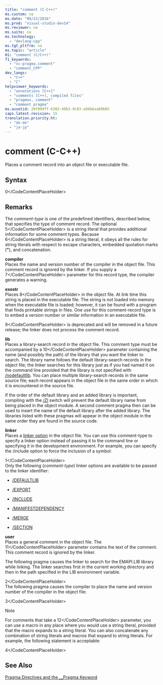 ```yaml
---
title: "comment (C-C++)"
ms.custom: na
ms.date: "09/22/2016"
ms.prod: "visual-studio-dev14"
ms.reviewer: na
ms.suite: na
ms.technology: 
  - "devlang-cpp"
ms.tgt_pltfrm: na
ms.topic: "article"
H1: "comment (C/C++)"
f1_keywords: 
  - "vc-pragma.comment"
  - "comment_CPP"
dev_langs: 
  - "C++"
  - "C"
helpviewer_keywords: 
  - "annotations [C++]"
  - "comments [C++], compiled files"
  - "pragmas, comment"
  - "comment pragma"
ms.assetid: 20f099ff-6303-49b3-9c03-a94b6aa69b85
caps.latest.revision: 15
translation.priority.ht: 
  - "de-de"
  - "ja-jp"
---
```

# comment (C-C++)
Places a comment record into an object file or executable file.  
  
## Syntax  
  
<CodeContentPlaceHolder>0\</CodeContentPlaceHolder>  
## Remarks  
 The *comment-type* is one of the predefined identifiers, described below, that specifies the type of comment record. The optional <CodeContentPlaceHolder>5\</CodeContentPlaceHolder> is a string literal that provides additional information for some comment types. Because <CodeContentPlaceHolder>6\</CodeContentPlaceHolder> is a string literal, it obeys all the rules for string literals with respect to escape characters, embedded quotation marks (**"**), and concatenation.  
  
 **compiler**  
 Places the name and version number of the compiler in the object file. This comment record is ignored by the linker. If you supply a <CodeContentPlaceHolder>7\</CodeContentPlaceHolder> parameter for this record type, the compiler generates a warning.  
  
 **exestr**  
 Places <CodeContentPlaceHolder>8\</CodeContentPlaceHolder> in the object file. At link time this string is placed in the executable file. The string is not loaded into memory when the executable file is loaded; however, it can be found with a program that finds printable strings in files. One use for this comment-record type is to embed a version number or similar information in an executable file.  
  
 <CodeContentPlaceHolder>9\</CodeContentPlaceHolder> is deprecated and will be removed in a future release; the linker does not process the comment record.  
  
 **lib**  
 Places a library-search record in the object file. This comment type must be accompanied by a <CodeContentPlaceHolder>10\</CodeContentPlaceHolder> parameter containing the name (and possibly the path) of the library that you want the linker to search. The library name follows the default library-search records in the object file; the linker searches for this library just as if you had named it on the command line provided that the library is not specified with [/nodefaultlib](../vs140/-nodefaultlib--ignore-libraries-.md). You can place multiple library-search records in the same source file; each record appears in the object file in the same order in which it is encountered in the source file.  
  
 If the order of the default library and an added library is important, compiling with the [/Zl](../vs140/-zl--omit-default-library-name-.md) switch will prevent the default library name from being placed in the object module. A second comment pragma then can be used to insert the name of the default library after the added library. The libraries listed with these pragmas will appear in the object module in the same order they are found in the source code.  
  
 **linker**  
 Places a [linker option](../vs140/linker-options.md) in the object file. You can use this comment-type to specify a linker option instead of passing it to the command line or specifying it in the development environment. For example, you can specify the /include option to force the inclusion of a symbol:  
  
<CodeContentPlaceHolder>1\</CodeContentPlaceHolder>  
 Only the following (*comment-type*) linker options are available to be passed to the linker identifier:  
  
-   [/DEFAULTLIB](../vs140/-defaultlib--specify-default-library-.md)  
  
-   [/EXPORT](../vs140/-export--exports-a-function-.md)  
  
-   [/INCLUDE](../vs140/-include--force-symbol-references-.md)  
  
-   [/MANIFESTDEPENDENCY](../vs140/-manifestdependency--specify-manifest-dependencies-.md)  
  
-   [/MERGE](../vs140/-merge--combine-sections-.md)  
  
-   [/SECTION](../vs140/-section--specify-section-attributes-.md)  
  
 **user**  
 Places a general comment in the object file. The <CodeContentPlaceHolder>11\</CodeContentPlaceHolder> parameter contains the text of the comment. This comment record is ignored by the linker.  
  
 The following pragma causes the linker to search for the EMAPI.LIB library while linking. The linker searches first in the current working directory and then in the path specified in the LIB environment variable.  
  
<CodeContentPlaceHolder>2\</CodeContentPlaceHolder>  
 The following pragma causes the compiler to place the name and version number of the compiler in the object file:  
  
<CodeContentPlaceHolder>3\</CodeContentPlaceHolder>  
> [!NOTE]
>  For comments that take a <CodeContentPlaceHolder>12\</CodeContentPlaceHolder> parameter, you can use a macro in any place where you would use a string literal, provided that the macro expands to a string literal. You can also concatenate any combination of string literals and macros that expand to string literals. For example, the following statement is acceptable:  
  
<CodeContentPlaceHolder>4\</CodeContentPlaceHolder>  
## See Also  
 [Pragma Directives and the __Pragma Keyword](../vs140/pragma-directives-and-the-__pragma-keyword.md)
